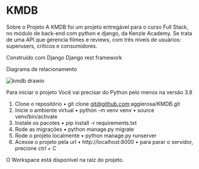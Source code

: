 # KMDB
Sobre o Projeto
A KMDB foi um projeto entregável para o curso Full Stack, no módulo de back-end com python e django, da Kenzie Academy.
Se trata de uma API que gerencia filmes e reviews, com três níveis de usuários: superusers, criticos e consumidores.

Construído com
Django
Django rest framework

Diagrama de relacionamento

![kmdb drawio](https://user-images.githubusercontent.com/91560589/188456236-98904a1a-cfcb-4cdd-bcfc-6b866b0d3ebf.png)

Para iniciar o projeto
  Você vai precisar do Python pelo menos na versão 3.8
  
  1. Clone o repositório 
    • git clone git@github.com:aggierosa/KMDB.git
  2. Inicie o ambiente virtual
    • python -m venv venv
    • source venv/bin/activate
  3. Instale os pacotes
    • pip install -r requirements.txt
  4. Rode as migrações
    • python manage.py migrate
  5. Rode o projeto localmente
    • python manage.py runserver
  6. Acesse o projeto pela url
    • http://localhost:8000
    • para parar o servidor, precione ctrl + C
   
O Workspace está disponível na raíz do projeto.
  
    
    
    
  

